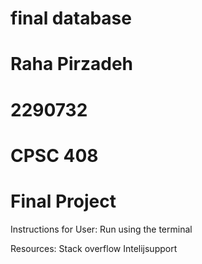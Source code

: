 # final database
# Raha Pirzadeh
# 2290732
# CPSC 408
# Final Project 

Instructions for User:
Run using the terminal 

Resources:
Stack overflow 
Intelijsupport
